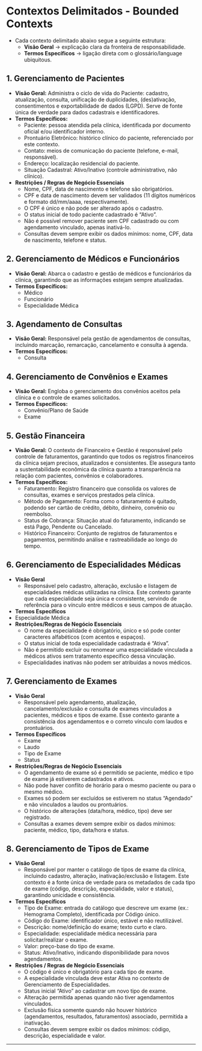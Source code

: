 # Contextos Delimitados - Bounded Contexts

- Cada contexto delimitado abaixo segue a seguinte estrutura:
  - **Visão Geral** → explicação clara da fronteira de responsabilidade.
  - **Termos Específicos** → ligação direta com o glossário/language ubiquitous.

## 1. Gerenciamento de Pacientes

- **Visão Geral:** Administra o ciclo de vida do Paciente: cadastro, atualização, consulta, unificação de duplicidades, (des)ativação, consentimentos e exportabilidade de dados (LGPD). Serve de fonte única de verdade para dados cadastrais e identificadores.  
- **Termos Específicos:**
  - Paciente: pessoa atendida pela clínica, identificada por documento oficial e/ou identificador interno.
  - Prontuário Eletrônico: histórico clínico do paciente, referenciado por este contexto.
  - Contato: meios de comunicação do paciente (telefone, e-mail, responsável).
  - Endereço: localização residencial do paciente.
  - Situação Cadastral: Ativo/Inativo (controle administrativo, não clínico).
- **Restrições / Regras de Negócio Essenciais**
  - Nome, CPF, data de nascimento e telefone são obrigatórios.
  - CPF e data de nascimento devem ser validados (11 dígitos numéricos e formato dd/mm/aaaa, respectivamente).
  - O CPF é único e não pode ser alterado após o cadastro.
  - O status inicial de todo paciente cadastrado é “Ativo”.
  - Não é possível remover paciente sem CPF cadastrado ou com agendamento vinculado, apenas inativá-lo.
  - Consultas devem sempre exibir os dados mínimos: nome, CPF, data de nascimento, telefone e status.

## 2. Gerenciamento de Médicos e Funcionários

- **Visão Geral:** Abarca o cadastro e gestão de médicos e funcionários da clínica, garantindo que as informações estejam sempre atualizadas.
- **Termos Específicos:**
  - Médico
  - Funcionário
  - Especialidade Médica  

## 3. Agendamento de Consultas

- **Visão Geral:** Responsável pela gestão de agendamentos de consultas, incluindo marcação, remarcação, cancelamento e consulta à agenda.
- **Termos Específicos:**
  - Consulta

## 4. Gerenciamento de Convênios e Exames

- **Visão Geral:** Engloba o gerenciamento dos convênios aceitos pela clínica e o controle de exames solicitados.
- **Termos Específicos:**
  - Convênio/Plano de Saúde
  - Exame

## 5. Gestão Financeira

- **Visão Geral:** O contexto de Financeiro e Gestão é responsável pelo controle de faturamentos, garantindo que todos os registros financeiros da clínica sejam precisos, atualizados e consistentes. Ele assegura tanto a sustentabilidade econômica da clínica quanto a transparência na relação com pacientes, convênios e colaboradores.
- **Termos Específicos:**
  - Faturamento: Registro financeiro que consolida os valores de consultas, exames e serviços prestados pela clínica.
  - Método de Pagamento: Forma como o faturamento é quitado, podendo ser cartão de crédito, débito, dinheiro, convênio ou reembolso.
  - Status de Cobrança: Situação atual do faturamento, indicando se está Pago, Pendente ou Cancelado.
  - Histórico Financeiro: Conjunto de registros de faturamentos e pagamentos, permitindo análise e rastreabilidade ao longo do tempo.

## 6. Gerenciamento de Especialidades Médicas

- **Visão Geral**
  - Responsável pelo cadastro, alteração, exclusão e listagem de especialidades médicas utilizadas na clínica. Este contexto garante que cada especialidade seja única e consistente, servindo de referência para o vínculo entre médicos e seus campos de atuação.
- **Termos Específicos**
- Especialidade Médica
- **Restrições/Regras de Negócio Essenciais**
  - O nome da especialidade é obrigatório, único e só pode conter caracteres alfabéticos (com acentos e espaços).
  - O status inicial de toda especialidade cadastrada é “Ativa”.
  - Não é permitido excluir ou renomear uma especialidade vinculada a médicos ativos sem tratamento específico dessa vinculação.
  - Especialidades inativas não podem ser atribuídas a novos médicos.

## 7. Gerenciamento de Exames

- **Visão Geral**
  - Responsável pelo agendamento, atualização, cancelamento/exclusão e consulta de exames vinculados a pacientes, médicos e tipos de exame. Esse contexto garante a consistência dos agendamentos e o correto vínculo com laudos e prontuários.
- **Termos Específicos**
  - Exame
  - Laudo
  - Tipo de Exame
  - Status
- **Restrições/Regras de Negócio Essenciais**
  - O agendamento de exame só é permitido se paciente, médico e tipo de exame já estiverem cadastrados e ativos.
  - Não pode haver conflito de horário para o mesmo paciente ou para o mesmo médico.
  - Exames só podem ser excluídos se estiverem no status “Agendado” e não vinculados a laudos ou prontuários.
  - O histórico de alterações (data/hora, médico, tipo) deve ser registrado.
  - Consultas a exames devem sempre exibir os dados mínimos: paciente, médico, tipo, data/hora e status.

## 8. Gerenciamento de Tipos de Exame

- **Visão Geral**
  - Responsável por manter o catálogo de tipos de exame da clínica, incluindo cadastro, alteração, inativação/exclusão e listagem. Este contexto é a fonte única de verdade para os metadados de cada tipo de exame (código, descrição, especialidade, valor e status), garantindo unicidade e consistência. 
- **Termos Específicos**
    - Tipo de Exame: entrada do catálogo que descreve um exame (ex.: Hemograma Completo), identificada por Código único.
    - Código do Exame: identificador único, estável e não reutilizável.
    - Descrição: nome/definição do exame; texto curto e claro.
    - Especialidade: especialidade médica necessária para solicitar/realizar o exame.
    - Valor: preço-base do tipo de exame.
    - Status: Ativo/Inativo, indicando disponibilidade para novos agendamentos.
- **Restrições / Regras de Negócio Essenciais**
  - O código é único e obrigatório para cada tipo de exame.
  - A especialidade vinculada deve estar Ativa no contexto de Gerenciamento de Especialidades.
  - Status inicial “Ativo” ao cadastrar um novo tipo de exame.
  - Alteração permitida apenas quando não tiver agendamentos vinculados.
  - Exclusão física somente quando não houver histórico (agendamentos, resultados, faturamentos) associado, permitida a inativação.
  - Consultas devem sempre exibir os dados mínimos: código, descrição, especialidade e valor.
---

